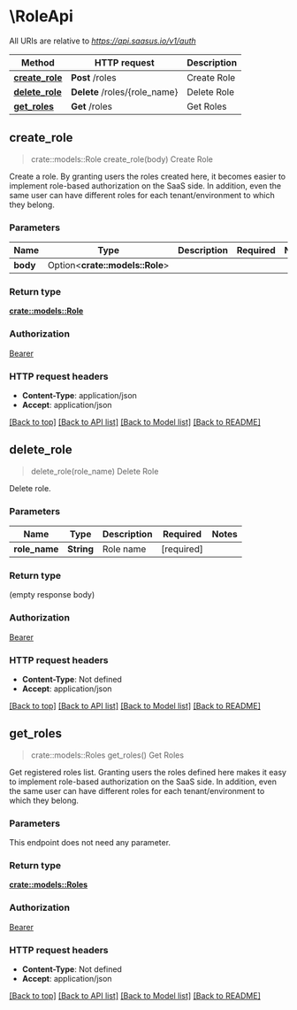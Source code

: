 # \RoleApi

All URIs are relative to *https://api.saasus.io/v1/auth*

Method | HTTP request | Description
------------- | ------------- | -------------
[**create_role**](RoleApi.md#create_role) | **Post** /roles | Create Role
[**delete_role**](RoleApi.md#delete_role) | **Delete** /roles/{role_name} | Delete Role
[**get_roles**](RoleApi.md#get_roles) | **Get** /roles | Get Roles



## create_role

> crate::models::Role create_role(body)
Create Role

Create a role. By granting users the roles created here, it becomes easier to implement role-based authorization on the SaaS side. In addition, even the same user can have different roles for each tenant/environment to which they belong. 

### Parameters


Name | Type | Description  | Required | Notes
------------- | ------------- | ------------- | ------------- | -------------
**body** | Option<**crate::models::Role**> |  |  |

### Return type

[**crate::models::Role**](Role.md)

### Authorization

[Bearer](../README.md#Bearer)

### HTTP request headers

- **Content-Type**: application/json
- **Accept**: application/json

[[Back to top]](#) [[Back to API list]](../README.md#documentation-for-api-endpoints) [[Back to Model list]](../README.md#documentation-for-models) [[Back to README]](../README.md)


## delete_role

> delete_role(role_name)
Delete Role

Delete role. 

### Parameters


Name | Type | Description  | Required | Notes
------------- | ------------- | ------------- | ------------- | -------------
**role_name** | **String** | Role name | [required] |

### Return type

 (empty response body)

### Authorization

[Bearer](../README.md#Bearer)

### HTTP request headers

- **Content-Type**: Not defined
- **Accept**: application/json

[[Back to top]](#) [[Back to API list]](../README.md#documentation-for-api-endpoints) [[Back to Model list]](../README.md#documentation-for-models) [[Back to README]](../README.md)


## get_roles

> crate::models::Roles get_roles()
Get Roles

Get registered roles list. Granting users the roles defined here makes it easy to implement role-based authorization on the SaaS side. In addition, even the same user can have different roles for each tenant/environment to which they belong. 

### Parameters

This endpoint does not need any parameter.

### Return type

[**crate::models::Roles**](Roles.md)

### Authorization

[Bearer](../README.md#Bearer)

### HTTP request headers

- **Content-Type**: Not defined
- **Accept**: application/json

[[Back to top]](#) [[Back to API list]](../README.md#documentation-for-api-endpoints) [[Back to Model list]](../README.md#documentation-for-models) [[Back to README]](../README.md)

